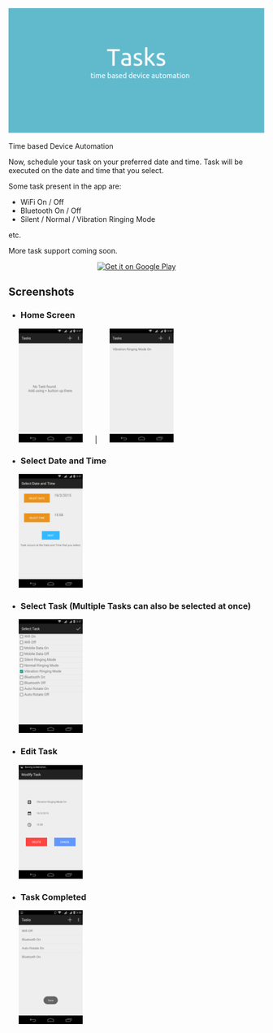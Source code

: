 ![Cover](images/Cover.jpg)

Time based Device Automation

Now, schedule your task on your preferred date and time. Task will be executed on the date and time that you select.

Some task present in the app are:
* WiFi On / Off
* Bluetooth On / Off
* Silent / Normal / Vibration Ringing Mode

etc.

More task support coming soon.

<p align="center">
	<a href='https://play.google.com/store/apps/details?id=com.wottageek.tasks'>
		<img alt='Get it on Google Play' src='https://play.google.com/intl/en_us/badges/images/generic/en_badge_web_generic.png' width="25%" height="25%"/>
	</a>
</p>



## Screenshots

* ### Home Screen

<img alt='Empty Home Screen' src='images/1.png' width="25%" height="25%" hspace="20px"/> | <img alt='Task List' src='images/4.png' width="25%" height="25%" hspace="20px"/>

* ### Select Date and Time

<img alt='Select Date and Time' src='images/2.png' width="25%" height="25%" hspace="20px"/>

* ### Select Task (Multiple Tasks can also be selected at once)

<img alt='Select Task' src='images/3.png' width="25%" height="25%" hspace="20px"/>

* ### Edit Task

<img alt='Edit Task' src='images/5.png' width="25%" height="25%" hspace="20px"/>

* ### Task Completed

<img alt='Task Completed' src='images/6.png' width="25%" height="25%" hspace="20px"/>